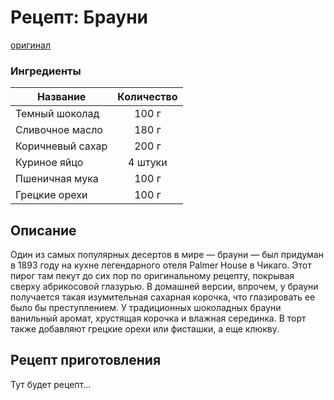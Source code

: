 # Рецепт: Брауни
[оригинал](https://eda.ru/recepty/vypechka-deserty/brauni-brownie-20955)

### Ингредиенты
| Название        	| Количество        |
| -------------   	|:-----------------:|
| Темный шоколад  	| 100 г 		    |
| Сливочное масло 	| 180 г      	    |
| Коричневый сахар	| 200 г     	    |
| Куриное яйцо	    | 4 штуки     	    |
| Пшеничная мука	| 100 г      	    |
| Грецкие орехи	    | 100 г     	    |

## Описание
Один из самых популярных десертов в мире — брауни — был придуман 
в 1893 году на кухне легендарного отеля Palmer House в Чикаго. 
Этот пирог там пекут до сих пор по оригинальному рецепту, покрывая сверху абрикосовой глазурью. 
В домашней версии, впрочем, у брауни получается такая изумительная сахарная корочка, что глазировать ее было бы преступлением. 
У традиционных шоколадных брауни ванильный аромат, хрустящая корочка и 
влажная серединка. В торт также добавляют грецкие орехи или фисташки, а еще клюкву.

## Рецепт приготовления
Тут будет рецепт...

